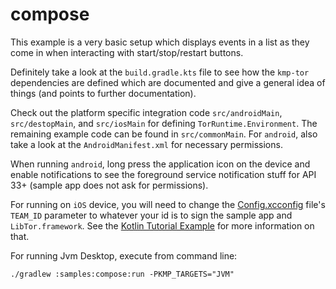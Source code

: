 # compose

This example is a very basic setup which displays events in a list as they come in when interacting 
with start/stop/restart buttons. 

Definitely take a look at the `build.gradle.kts` file to see how the `kmp-tor` dependencies are defined 
which are documented and give a general idea of things (and points to further documentation). 

Check out the platform specific integration code `src/androidMain`, `src/destopMain`, and `src/iosMain` for defining 
`TorRuntime.Environment`. The remaining example code can be found in `src/commonMain`. For `android`, also take a 
look at the `AndroidManifest.xml` for necessary permissions.

When running `android`, long press the application icon on the device and enable notifications 
to see the foreground service notification stuff for API 33+ (sample app does not ask for permissions).

For running on `iOS` device, you will need to change the [Config.xcconfig](../../iosApp/Configuration/Config.xcconfig) 
file's `TEAM_ID` parameter to whatever your id is to sign the sample app and `LibTor.framework`. See the 
[Kotlin Tutorial Example](https://www.jetbrains.com/help/kotlin-multiplatform-dev/multiplatform-create-first-app.html#run-on-a-real-ios-device) 
for more information on that.

For running Jvm Desktop, execute from command line:
```
./gradlew :samples:compose:run -PKMP_TARGETS="JVM"
```
